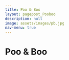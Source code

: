 ```yaml
---
title: Poo & Boo
layout: pagepost_Pooboo
description: null
image: assets/images/pb.jpg
nav-menu: true
---
```


<h1>Poo &amp; Boo</h1>

